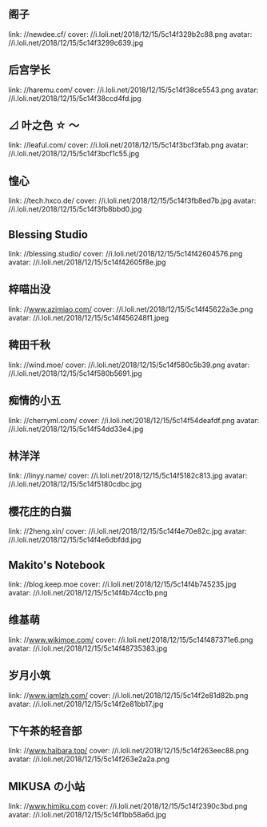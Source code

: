 ## 阁子

link: //newdee.cf/
cover: //i.loli.net/2018/12/15/5c14f329b2c88.png
avatar: //i.loli.net/2018/12/15/5c14f3299c639.jpg

## 后宫学长

link: //haremu.com/
cover: //i.loli.net/2018/12/15/5c14f38ce5543.png
avatar: //i.loli.net/2018/12/15/5c14f38ccd4fd.jpg

## ⊿ 叶之色 ☆ ～

link: //leaful.com/
cover: //i.loli.net/2018/12/15/5c14f3bcf3fab.png
avatar: //i.loli.net/2018/12/15/5c14f3bcf1c55.jpg

## 惶心

link: //tech.hxco.de/
cover: //i.loli.net/2018/12/15/5c14f3fb8ed7b.jpg
avatar: //i.loli.net/2018/12/15/5c14f3fb8bbd0.jpg

## Blessing Studio

link: //blessing.studio/
cover: //i.loli.net/2018/12/15/5c14f42604576.png
avatar: //i.loli.net/2018/12/15/5c14f42605f8e.jpg

## 梓喵出没

link: //www.azimiao.com/
cover: //i.loli.net/2018/12/15/5c14f45622a3e.png
avatar: //i.loli.net/2018/12/15/5c14f456248f1.jpeg

## 稗田千秋

link: //wind.moe/
cover: //i.loli.net/2018/12/15/5c14f580c5b39.png
avatar: //i.loli.net/2018/12/15/5c14f580b5691.jpg

## 痴情的小五

link: //cherryml.com/
cover: //i.loli.net/2018/12/15/5c14f54deafdf.png
avatar: //i.loli.net/2018/12/15/5c14f54dd33e4.jpg

## 林洋洋

link: //linyy.name/
cover: //i.loli.net/2018/12/15/5c14f5182c813.jpg
avatar: //i.loli.net/2018/12/15/5c14f5180cdbc.jpg

## 樱花庄的白猫

link: //2heng.xin/
cover: //i.loli.net/2018/12/15/5c14f4e70e82c.jpg
avatar: //i.loli.net/2018/12/15/5c14f4e6dbfdd.jpg

## Makito's Notebook

link: //blog.keep.moe
cover: //i.loli.net/2018/12/15/5c14f4b745235.jpg
avatar: //i.loli.net/2018/12/15/5c14f4b74cc1b.png

## 维基萌

link: //www.wikimoe.com/
cover: //i.loli.net/2018/12/15/5c14f487371e6.png
avatar: //i.loli.net/2018/12/15/5c14f48735383.jpg

## 岁月小筑

link: //www.iamlzh.com/
cover: //i.loli.net/2018/12/15/5c14f2e81d82b.png
avatar: //i.loli.net/2018/12/15/5c14f2e81bb17.jpg

## 下午茶的轻音部

link: //www.haibara.top/
cover: //i.loli.net/2018/12/15/5c14f263eec88.png
avatar: //i.loli.net/2018/12/15/5c14f263e2a2a.png

## MIKUSA の小站

link: //www.himiku.com
cover: //i.loli.net/2018/12/15/5c14f2390c3bd.png
avatar: //i.loli.net/2018/12/15/5c14f1bb58a6d.jpg
